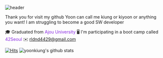 ![header](https://capsule-render.vercel.app/api?type=transparent&fontColor=703ee5&text=Welcome&height=150&fontSize=60&desc=KiUng's%20github&descAlignY=75&descAlign=60)  

Thank you for visit my github
Yoon can call me kiung or kiyoon or anything you want!
I am struggling to become a good SW developer

🎓 Graduated from <span style="color:blueviolet"> Ajou University </span>
🖥 I'm participating in a boot camp called <span style="color:blueviolet"> 42Seoul </span>
✉️ rldnd4429@gmail.com  

[![Hits](https://hits.seeyoufarm.com/api/count/incr/badge.svg?url=https%3A%2F%2Fgithub.com%2Fyoonkiung&count_bg=%2379C83D&title_bg=%23555555&icon=&icon_color=%23E7E7E7&title=hits&edge_flat=false)](https://hits.seeyoufarm.com)
![yoonkiung's github stats](https://github-readme-stats.vercel.app/api?username=yoonkiung&show_icons=true)
